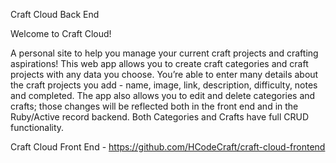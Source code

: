 Craft Cloud Back End

Welcome to Craft Cloud!

A personal site to help you manage your current craft projects and crafting aspirations! This web app allows you to create craft categories and craft projects with any data you choose. You’re able to enter many details about the craft projects you add - name, image, link, description, difficulty, notes and completed. The app also allows you to edit and delete categories and crafts; those changes will be reflected both in the front end and in the Ruby/Active record backend. Both Categories and Crafts have full CRUD functionality.

Craft Cloud Front End - https://github.com/HCodeCraft/craft-cloud-frontend

